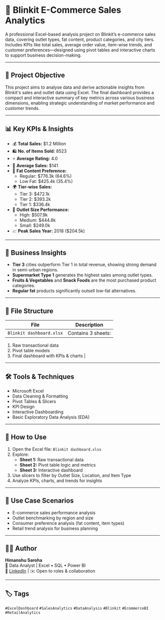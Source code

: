 # 🛒 Blinkit E-Commerce Sales Analytics

A professional Excel-based analysis project on Blinkit’s e-commerce sales data, covering outlet types, fat content, product categories, and city tiers. Includes KPIs like total sales, average order value, item-wise trends, and customer preferences—designed using pivot tables and interactive charts to support business decision-making.

---

## 📌 Project Objective

This project aims to analyse data and derive actionable insights from Blinkit's sales and outlet data using Excel. The final dashboard provides a compact and interactive summary of key metrics across various business dimensions, enabling strategic understanding of market performance and customer trends.

---

## 📊 Key KPIs & Insights

- 💰 **Total Sales:** $1.2 Million  
- 🛍️ **No. of Items Sold:** 8523  
- ⭐ **Average Rating:** 4.0  
- 🧾 **Average Sales:** $141  
- 🧈 **Fat Content Preference:**
  - Regular: $776.3k (64.6%)
  - Low Fat: $425.4k (35.4%)  
- 🌍 **Tier-wise Sales:**
  - Tier 3: $472.1k
  - Tier 2: $393.2k
  - Tier 1: $336.4k  
- 🏪 **Outlet Size Performance:**
  - High: $507.9k
  - Medium: $444.8k
  - Small: $249.0k  
- 📈 **Peak Sales Year:** 2018 ($204.5k)

---

## 🧠 Business Insights

- **Tier 3** cities outperform Tier 1 in total revenue, showing strong demand in semi-urban regions.
- **Supermarket Type 1** generates the highest sales among outlet types.
- **Fruits & Vegetables** and **Snack Foods** are the most purchased product categories.
- **Regular fat** products significantly outsell low-fat alternatives.

---

## 📁 File Structure

| File | Description |
|------|-------------|
| `Blinkit dashboard.xlsx` | Contains 3 sheets:
  1. Raw transactional data  
  2. Pivot table models  
  3. Final dashboard with KPIs & charts |

---

## 🛠 Tools & Techniques

- Microsoft Excel
- Data Cleaning & Formatting
- Pivot Tables & Slicers
- KPI Design
- Interactive Dashboarding
- Basic Exploratory Data Analysis (EDA)

---

## 🧾 How to Use

1. Open the Excel file: `Blinkit dashboard.xlsx`
2. Explore:
   - **Sheet 1:** Raw transactional data  
   - **Sheet 2:** Pivot table logic and metrics  
   - **Sheet 3:** Interactive dashboard
3. Use slicers to filter by Outlet Size, Location, and Item Type
4. Analyze KPIs, charts, and trends for insights

---

## 🎯 Use Case Scenarios

- E-commerce sales performance analysis
- Outlet benchmarking by region and size
- Consumer preference analysis (fat content, item types)
- Retail trend analysis for business planning

---

## 👨‍💻 Author

**Himanshu Saroha**  
📍 Data Analyst | Excel • SQL • Power BI  
🔗 [LinkedIn](www.linkedin.com/in/himanshu-saroha-07783122b) | ✉️ Open to roles & collaboration

---

## 🏷️ Tags

`#ExcelDashboard` `#SalesAnalytics` `#DataAnalysis` `#Blinkit` `#EcommerceBI` `#RetailAnalytics`

